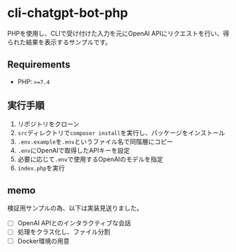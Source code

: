 # cli-chatgpt-bot-php
PHPを使用し、CLIで受け付けた入力を元にOpenAI APIにリクエストを行い、得られた結果を表示するサンプルです。

## Requirements
- PHP: `>=7.4`

## 実行手順
1. リポジトリをクローン
2. `src`ディレクトリで`composer install`を実行し、パッケージをインストール
3. `.env.example`を`.env`というファイル名で同階層にコピー
4. `.env`にOpenAIで取得したAPIキーを設定
5. 必要に応じて`.env`で使用するOpenAIのモデルを指定
6. `index.php`を実行

## memo
検証用サンプルの為、以下は実装見送りました。
- [ ] OpenAI APIとのインタラクティブな会話
- [ ] 処理をクラス化し、ファイル分割
- [ ] Docker環境の用意
